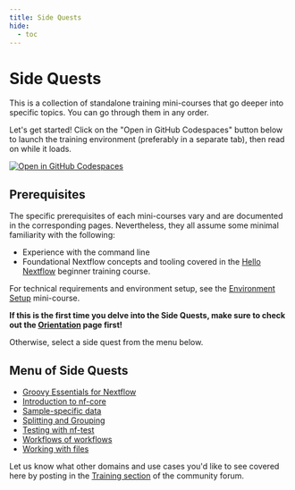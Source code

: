 ```yaml
---
title: Side Quests
hide:
  - toc
---
```


# Side Quests

This is a collection of standalone training mini-courses that go deeper into specific topics. You can go through them in any order.

Let's get started! Click on the "Open in GitHub Codespaces" button below to launch the training environment (preferably in a separate tab), then read on while it loads.

[![Open in GitHub Codespaces](https://github.com/codespaces/badge.svg)](https://codespaces.new/nextflow-io/training?quickstart=1&ref=master)

## Prerequisites

The specific prerequisites of each mini-courses vary and are documented in the corresponding pages.
Nevertheless, they all assume some minimal familiarity with the following:

- Experience with the command line
- Foundational Nextflow concepts and tooling covered in the [Hello Nextflow](../../hello_nextflow/) beginner training course.

For technical requirements and environment setup, see the [Environment Setup](../../envsetup/) mini-course.

**If this is the first time you delve into the Side Quests, make sure to check out the [Orientation](./orientation.md) page first!**

Otherwise, select a side quest from the menu below.

## Menu of Side Quests

- [Groovy Essentials for Nextflow](./groovy_essentials.md)
- [Introduction to nf-core](./nf-core.md)
- [Sample-specific data](./metadata.md)
- [Splitting and Grouping](./splitting_and_grouping.md)
- [Testing with nf-test](./nf-test.md)
- [Workflows of workflows](./workflows_of_workflows.md)
- [Working with files](./working_with_files.md)

Let us know what other domains and use cases you'd like to see covered here by posting in the [Training section](https://community.seqera.io/c/training/) of the community forum.
